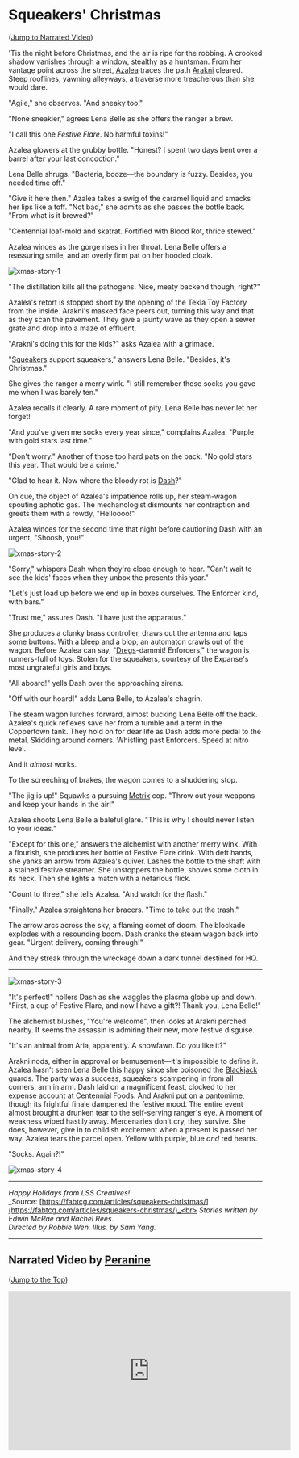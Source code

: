 # Squeakers' Christmas

<p>
(<a href="#narrated-video-by-peranine">Jump to Narrated Video</a>)
</p>

'Tis the night before Christmas, and the air is ripe for the robbing. A crooked shadow vanishes through a window, stealthy as a huntsman. From her vantage point across the street, [Azalea](https://legendarystories.net/heroes-of-rathe/azalea-ace-in-the-hole-about.html) traces the path [Arakni](https://legendarystories.net/heroes-of-rathe/arakni-about.html) cleared. Steep rooflines, yawning alleyways, a traverse more treacherous than she would dare.

"Agile," she observes. "And sneaky too."

"None sneakier," agrees Lena Belle as she offers the ranger a brew.

"I call this one _Festive Flare_. No harmful toxins!"

Azalea glowers at the grubby bottle. "Honest? I spent two days bent over a barrel after your last concoction."

Lena Belle shrugs. "Bacteria, booze—the boundary is fuzzy. Besides, you needed time off."

"Give it here then." Azalea takes a swig of the caramel liquid and smacks her lips like a toff. "Not bad," she admits as she passes the bottle back. "From what is it brewed?"

"Centennial loaf-mold and skatrat. Fortified with Blood Rot, thrice stewed."

Azalea winces as the gorge rises in her throat. Lena Belle offers a reassuring smile, and an overly firm pat on her hooded cloak.

<img src="https://media.githubusercontent.com/media/nathaneastwood/fablore/main/src/main-story/10-outsiders/media/xmas-story-1.webp" alt="xmas-story-1" class="center">

"The distillation kills all the pathogens. Nice, meaty backend though, right?"

Azalea's retort is stopped short by the opening of the Tekla Toy Factory from the inside. Arakni's masked face peers out, turning this way and that as they scan the pavement. They give a jaunty wave as they open a sewer grate and drop into a maze of effluent.

"Arakni's doing this for the kids?" asks Azalea with a grimace.

"[Squeakers](https://legendarystories.net/main-story/02-arcane-rising/the-jaws-of-death.html#slings-and-arrows) support squeakers," answers Lena Belle. "Besides, it's Christmas."

She gives the ranger a merry wink. "I still remember those socks you gave me when I was barely ten."

Azalea recalls it clearly. A rare moment of pity. Lena Belle has never let her forget!

"And you've given me socks every year since," complains Azalea. "Purple with gold stars last time."

"Don't worry." Another of those too hard pats on the back. "No gold stars this year. That would be a crime."

"Glad to hear it. Now where the bloody rot is [Dash](https://legendarystories.net/heroes-of-rathe/dash-inventor-extraordinaire-about.html)?"

On cue, the object of Azalea's impatience rolls up, her steam-wagon spouting aphotic gas. The mechanologist dismounts her contraption and greets them with a rowdy, "Helloooo!"

Azalea winces for the second time that night before cautioning Dash with an urgent, "Shoosh, you!"

<img src="https://media.githubusercontent.com/media/nathaneastwood/fablore/main/src/main-story/10-outsiders/media/xmas-story-2.webp" alt="xmas-story-2" class="center">

"Sorry," whispers Dash when they're close enough to hear. "Can't wait to see the kids' faces when they unbox the presents this year."

"Let's just load up before we end up in boxes ourselves. The Enforcer kind, with bars."

"Trust me," assures Dash. "I have just the apparatus."

She produces a clunky brass controller, draws out the antenna and taps some buttons. With a bleep and a blop, an automaton crawls out of the wagon. Before Azalea can say, "[Dregs](https://legendarystories.net/world-of-rathe/pits/blackjacks-mercenary-group.html#dregs)-dammit! Enforcers," the wagon is runners-full of toys. Stolen for the squeakers, courtesy of the Expanse's most ungrateful girls and boys.

"All aboard!" yells Dash over the approaching sirens.

"Off with our hoard!" adds Lena Belle, to Azalea's chagrin.

The steam wagon lurches forward, almost bucking Lena Belle off the back. Azalea's quick reflexes save her from a tumble and a term in the Coppertown tank. They hold on for dear life as Dash adds more pedal to the metal. Skidding around corners. Whistling past Enforcers. Speed at nitro level.

And it _almost_ works.

To the screeching of brakes, the wagon comes to a shuddering stop.

"The jig is up!" Squawks a pursuing [Metrix](https://legendarystories.net/world-of-rathe/metrix/metrix.html) cop. "Throw out your weapons and keep your hands in the air!"

Azalea shoots Lena Belle a baleful glare. "This is why I should never listen to your ideas."

"Except for this one," answers the alchemist with another merry wink. With a flourish, she produces her bottle of Festive Flare drink. With deft hands, she yanks an arrow from Azalea's quiver. Lashes the bottle to the shaft with a stained festive streamer. She unstoppers the bottle, shoves some cloth in its neck. Then she lights a match with a nefarious flick.

"Count to three," she tells Azalea. "And watch for the flash."

"Finally." Azalea straightens her bracers. "Time to take out the trash."

The arrow arcs across the sky, a flaming comet of doom. The blockade explodes with a resounding boom. Dash cranks the steam wagon back into gear. "Urgent delivery, coming through!"

And they streak through the wreckage down a dark tunnel destined for HQ.

---

<img src="https://media.githubusercontent.com/media/nathaneastwood/fablore/main/src/main-story/10-outsiders/media/xmas-story-3.webp" alt="xmas-story-3" class="center">

"It's perfect!" hollers Dash as she waggles the plasma globe up and down. "First, a cup of Festive Flare, and now I have a gift?! Thank you, Lena Belle!"

The alchemist blushes, "You're welcome", then looks at Arakni perched nearby. It seems the assassin is admiring their new, more festive disguise.

"It's an animal from Aria, apparently. A snowfawn. Do you like it?"

Arakni nods, either in approval or bemusement—it's impossible to define it. Azalea hasn't seen Lena Belle this happy since she poisoned the [Blackjack](https://legendarystories.net/world-of-rathe/pits/blackjacks-mercenary-group.html#blackjacks-mercenary-group) guards. The party was a success, squeakers scampering in from all corners, arm in arm. Dash laid on a magnificent feast, clocked to her expense account at Centennial Foods. And Arakni put on a pantomime, though its frightful finale dampened the festive mood. The entire event almost brought a drunken tear to the self-serving ranger's eye. A moment of weakness wiped hastily away. Mercenaries don't cry, they survive. She does, however, give in to childish excitement when a present is passed her way. Azalea tears the parcel open. Yellow with purple, blue _and_ red hearts.

"Socks. Again?!"

<img src="https://media.githubusercontent.com/media/nathaneastwood/fablore/main/src/main-story/10-outsiders/media/xmas-story-4.webp" alt="xmas-story-4" class="center">

---

_Happy Holidays from LSS Creatives!_<br>
_Source: [https://fabtcg.com/articles/squeakers-christmas/](https://fabtcg.com/articles/squeakers-christmas/)_<br>
_Stories written by Edwin McRae and Rachel Rees._<br>
_Directed by Robbie Wen. Illus. by Sam Yang._

---

## Narrated Video by [Peranine](https://www.youtube.com/@Peranine)

<p>
(<a href="#squeakers-christmas">Jump to the Top</a>)
</p>

<div style="text-align: center;"><iframe width="560" height="315" src="https://www.youtube.com/embed/f8PdwFkuhM8" title="Squeakers' Christmas YouTube video player" frameborder="0" allow="accelerometer; autoplay; clipboard-write; encrypted-media; gyroscope; picture-in-picture" allowfullscreen></iframe></div>
